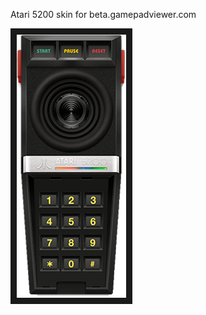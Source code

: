 <p align="left">
Atari 5200 skin for beta.gamepadviewer.com
</p>
<p align="left">
<img src="https://github.com/EjKejEj/Gamepad-Viewer-skins/blob/main/Atari5200/atari%205200.png" width="175" height="421" border="10"/>
</p>
